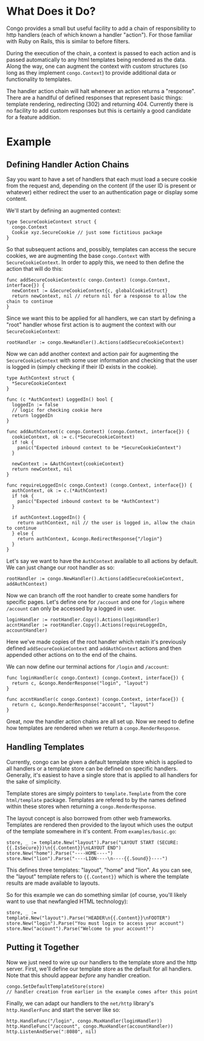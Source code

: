# What Does it Do?

Congo provides a small but useful facility to add a chain of responsibility to
http handlers (each of which known a handler "action").  For those familiar
with Ruby on Rails, this is similar to before filters.

During the execution of the chain, a context is passed to each action and is
passed automatically to any html templates being rendered as the data.  Along
the way, one can augment the context with custom structures (so long as they
implement `congo.Context`) to provide additional data or functionality to
templates.

The handler action chain will halt whenever an action returns a "response".
There are a handlful of defined responses that represent basic things:
template rendering, redirecting (302) and returning 404.  Currently there is
no facility to add custom responses but this is certainly a good candidate for
a feature addition.

# Example

## Defining Handler Action Chains

Say you want to have a set of handlers that each must load a secure cookie
from the request and, depending on the content (if the user ID is present or
whatever) either redirect the user to an authentication page or display some
content.

We'll start by defining an augmented context:

    type SecureCookieContext struct {
      congo.Context
      Cookie xyz.SecureCookie // just some fictitious package
    }

So that subsequent actions and, possibly, templates can access the secure
cookies, we are augmenting the base `congo.Context` with `SecureCookieContext`.
In order to apply this, we need to then define the action that will do this:

    func addSecureCookieContext(c congo.Context) (congo.Context, interface{}) {
      newContext := &SecureCookieContext{c, globalCookieStruct}
      return newContext, nil // return nil for a response to allow the chain to continue
    }

Since we want this to be applied for all handlers, we can start by defining a
"root" handler whose first action is to augment the context with our
`SecureCookieContext`:

    rootHandler := congo.NewHandler().Actions(addSecureCookieContext)

Now we can add another context and action pair for augmenting the
`SecureCookieContext` with some user information and checking that the user is
logged in (simply checking if their ID exists in the cookie).

    type AuthContext struct {
      *SecureCookieContext
    }

    func (c *AuthContext) LoggedIn() bool {
      loggedIn := false
      // logic for checking cookie here
      return loggedIn
    }

    func addAuthContext(c congo.Context) (congo.Context, interface{}) {
      cookieContext, ok := c.(*SecureCookieContext)
      if !ok {
        panic("Expected inbound context to be *SecureCookieContext")
      }

      newContext := &AuthContext{cookieContext}
      return newContext, nil
    }

    func requireLoggedIn(c congo.Context) (congo.Context, interface{}) {
      authContext, ok := c.(*AuthContext)
      if !ok {
        panic("Expected inbound context to be *AuthContext")
      }

      if authContext.LoggedIn() {
        return authContext, nil // the user is logged in, allow the chain to continue
      } else {
        return authContext, &congo.RedirectResponse{"/login"}
      }
    }

Let's say we want to have the `AuthContext` available to all actions by
default.  We can just change our root handler as so:

    rootHandler := congo.NewHandler().Actions(addSecureCookieContext, addAuthContext)

Now we can branch off the root handler to create some handlers for specific
pages.  Let's define one for `/account` and one for `/login` where `/account`
can only be accessed by a logged in user.

    loginHandler := rootHandler.Copy().Actions(loginHandler)
    accntHandler := rootHandler.Copy().Actions(requireLoggedIn, accountHandler)

Here we've made copies of the root handler which retain it's previously
defined `addSecureCookieContext` and `addAuthContext` actions and then
appended other actions on to the end of the chains.

We can now define our terminal actions for `/login` and `/account`:

    func loginHandler(c congo.Context) (congo.Context, interface{}) {
      return c, &congo.RenderResponse("login", "layout")
    }

    func accntHandler(c congo.Context) (congo.Context, interface{}) {
      return c, &congo.RenderResponse("account", "layout")
    }

Great, now the handler action chains are all set up.  Now we need to define
how templates are rendered when we return a `congo.RenderResponse`.


## Handling Templates

Currently, congo can be given a default template store which is applied to all
handlers or a template store can be defined on specific handlers.  Generally,
it's easiest to have a single store that is applied to all handlers for the
sake of simplicity.

Template stores are simply pointers to `template.Template` from the core
`html/template` package.  Templates are refered to by the names defined within
these stores when returning a `congo.RenderResponse`.

The layout concept is also borrowed from other web frameworks.  Templates are
rendered then provided to the layout which uses the output of the template
somewhere in it's content.  From `examples/basic.go`:

    store, _ := template.New("layout").Parse("LAYOUT START (SECURE: {{.IsSecure}})\n{{.Content}}\nLAYOUT END")
    store.New("home").Parse("----HOME----")
    store.New("lion").Parse("----LION----\n----{{.Sound}}----")

This defines three templates: "layout", "home" and "lion".  As you can see,
the "layout" template refers to `{{.Content}}` which is where the template
results are made available to layouts.

So for this example we can do something similar (of course, you'll likely want
to use that newfangled HTML technology):

    store, _ := template.New("layout").Parse("HEADER\n{{.Content}}\nFOOTER")
    store.New("login").Parse("You must login to access your account")
    store.New("account").Parse("Welcome to your account!")


## Putting it Together

Now we just need to wire up our handlers to the template store and the http
server.  First, we'll define our template store as the default for all
handlers.  Note that this should appear *before* any handler creation.

    congo.SetDefaultTemplateStore(store)
    // handler creation from earlier in the example comes after this point

Finally, we can adapt our handlers to the `net/http` library's
`http.HandlerFunc` and start the server like so:

    http.HandleFunc("/login", congo.MuxHandler(loginHandler))
    http.HandleFunc("/account", congo.MuxHandler(accountHandler))
    http.ListenAndServe(":8080", nil)
